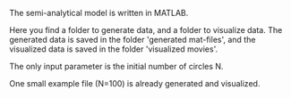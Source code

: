 The semi-analytical model is written in MATLAB. 

Here you find a folder to generate data, and a folder to visualize data.
The generated data is saved in the folder 'generated mat-files',
and the visualized data is saved in the folder 'visualized movies'.

The only input parameter is the initial number of circles N.

One small example file (N=100) is already generated and visualized.
